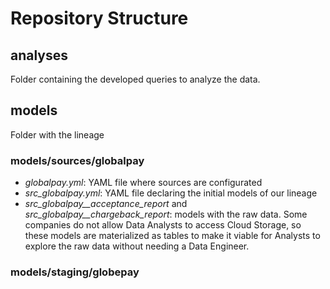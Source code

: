 # Repository Structure

## analyses
Folder containing the developed queries to analyze the data.


## models
Folder with the lineage

### models/sources/globalpay
- _globalpay.yml_: YAML file where sources are configurated
- _src_globalpay.yml_: YAML file declaring the initial models of our lineage
- _src_globalpay__acceptance_report_ and _src_globalpay__chargeback_report_: models with the raw data.
  Some companies do not allow Data Analysts to access Cloud Storage, so these models are materialized as tables to make it viable for Analysts to explore the raw data without needing a Data Engineer.

### models/staging/globepay
